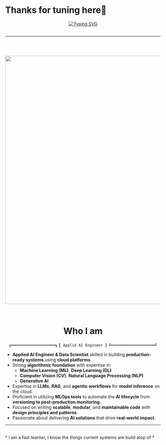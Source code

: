 # Thanks for tuning here👋

<div align="center">

<a href="https://github.com/shaheennabi">
    <img src="https://readme-typing-svg.demolab.com?font=Georgia&size=24&duration=2000&pause=100&multiline=true&width=500&height=90&lines=Explore+Repos;Your+Feedback+is+Appreciated;AI+in+the+City" alt="Typing SVG" />
</a>

</div>

<br/>

---

<br/>






<p align="center">
  <br/> 
  <a href="https://github.com/shaheennabi">
    <img src="https://github-stats-alpha.vercel.app/api?username=shaheennabi&cc=22272e&tc=37BCF6&ic=fff&bc=0000" width="800">
  </a>
</p>
<br>

<div align="center">

#  Who I am 
</div>


<div align="center">

```╔════════════════════╗```
```║ Applid AI Engineer ║```
```╚════════════════════╝```

</div>

- **Applied AI Engineer & Data Scientist** skilled in building **production-ready systems** using **cloud platforms**.
- Strong **algorithmic foundation** with expertise in:
  - **Machine Learning (ML)**, **Deep Learning (DL)**
  - **Computer Vision (CV)**, **Natural Language Processing (NLP)**
  - **Generative AI**
- Expertise in **LLMs**, **RAG**, and **agentic workflows** for **model inference** on the cloud.
- Proficient in utilizing **MLOps tools** to automate the **AI lifecycle** from **versioning to post-production monitoring**.
- Focused on writing **scalable**, **modular**, and **maintainable code** with **design principles and patterns**.
- Passionate about delivering **AI solutions** that drive **real-world impact**.

---



<br>
* I am a fast learner, I know the things current systems are build atop of *
</br>
 





